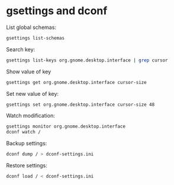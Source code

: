 # gsettings and dconf

List global schemas:

```bash
gsettings list-schemas
```

Search key:

```bash
gsettings list-keys org.gnome.desktop.interface | grep cursor
```

Show value of key

```bash
gsettings get org.gnome.desktop.interface cursor-size
```

Set new value of key:

```bash
gsettings set org.gnome.desktop.interface cursor-size 48
```

Watch modification:

```bash
gsettings monitor org.gnome.desktop.interface
dconf watch /
```

Backup settings:

```bash
dconf dump / > dconf-settings.ini
```

Restore settings:

```bash
dconf load / < dconf-settings.ini
```
